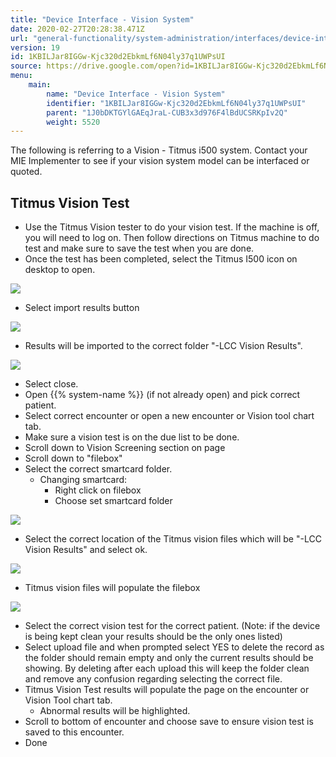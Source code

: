 ```yaml
---
title: "Device Interface - Vision System"
date: 2020-02-27T20:28:38.471Z
url: "general-functionality/system-administration/interfaces/device-interface-vision-system.html"
version: 19
id: 1KBILJar8IGGw-Kjc320d2EbkmLf6N04ly37q1UWPsUI
source: https://drive.google.com/open?id=1KBILJar8IGGw-Kjc320d2EbkmLf6N04ly37q1UWPsUI
menu:
    main:
        name: "Device Interface - Vision System"
        identifier: "1KBILJar8IGGw-Kjc320d2EbkmLf6N04ly37q1UWPsUI"
        parent: "1J0bDKTGYlGAEqJraL-CUB3x3d976F4lBdUCSRKpIv2Q"
        weight: 5520
---
```

The following is referring to a Vision - Titmus i500 system. Contact your MIE Implementer to see if your vision system model can be interfaced or quoted.

## Titmus Vision Test

* Use the Titmus Vision tester to do your vision test. If the machine is off, you will need to log on. Then follow directions on Titmus machine to do test and make sure to save the test when you are done.
* Once the test has been completed, select the Titmus I500 icon on desktop to open.

![](../../../external_files/0871595b236a40fe526bce7df2b98922.png)

* Select import results button

![](../../../external_files/7c3d01a2324ab69ed4cf838a0da792f5.png)

* Results will be imported to the correct folder "-LCC Vision Results".

![](../../../external_files/795b520f6c8b794febd9b2aa1780c6f4.png)

* Select close.
* Open {{% system-name %}} (if not already open) and pick correct patient.
* Select correct encounter or open a new encounter or Vision tool chart tab.
* Make sure a vision test is on the due list to be done.
* Scroll down to Vision Screening section on page
* Scroll down to "filebox"
* Select the correct smartcard folder.
    * Changing smartcard:
        * Right click on filebox
        * Choose set smartcard folder

![](../../../external_files/59abe2c8e01e624902ba7acb8558e81e.png)

* Select the correct location of the Titmus vision files which will be "-LCC Vision Results" and select ok.

![](../../../external_files/7423cdd80bfe0ed953667ce9ba2cbad6.png)

* Titmus vision files will populate the filebox

![](../../../external_files/ef17d1a86269658587df653f480a395b.png)

* Select the correct vision test for the correct patient. (Note: if the device is being kept clean your results should be the only ones listed)
* Select upload file and when prompted select YES to delete the record as the folder should remain empty and only the current results should be showing. By deleting after each upload this will keep the folder clean and remove any confusion regarding selecting the correct file.
* Titmus Vision Test results will populate the page on the encounter or Vision Tool chart tab.
    * Abnormal results will be highlighted.
* Scroll to bottom of encounter and choose save to ensure vision test is saved to this encounter.
* Done
